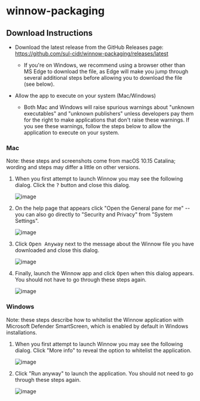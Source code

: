 # winnow-packaging

## Download Instructions

* Download the latest release from the GitHub Releases page: https://github.com/sul-cidr/winnow-packaging/releases/latest
  * If you're on Windows, we recommend using a browser other than MS Edge to download the file, as Edge will make you jump through several additional steps before allowing you to download the file (see below).

* Allow the app to execute on your system (Mac/Windows)
  * Both Mac and Windows will raise spurious warnings about "unknown executables" and "unknown publishers" unless developers pay them for the right to make applications that don't raise these warnings.  If you see these warnings, follow the steps below to allow the application to execute on your system.


### Mac

Note: these steps and screenshots come from macOS 10.15 Catalina; wording and steps may differ a little on other versions.

1. When you first attempt to launch Winnow you may see the following dialog.  Click the <kbd>?</kbd> button and close this dialog.

   ![image](https://user-images.githubusercontent.com/96218/146100144-17eba1c3-141d-452a-ae4e-369a6739b6ed.png)

2. On the help page that appears click "Open the General pane for me" -- you can also go directly to "Security and Privacy" from "System Settings".

   ![image](https://user-images.githubusercontent.com/96218/146100221-d44fe397-1a88-483a-a36a-a0fe77be3f21.png)

3. Click <kbd>Open Anyway</kbd> next to the message about the Winnow file you have downloaded and close this dialog.

   ![image](https://user-images.githubusercontent.com/96218/146100272-6d23853d-f0e7-4d1e-a465-8353bf8f8a63.png)

4. Finally, launch the Winnow app and click <kbd>Open</kbd> when this dialog appears.  You should not have to go through these steps again.

   ![image](https://user-images.githubusercontent.com/96218/146100314-3749f77b-ea59-4852-9541-c2054de018b1.png)



### Windows

Note: these steps describe how to whitelist the Winnow application with Microsoft Defender SmartScreen, which is enabled by default in Windows installations.

1. When you first attempt to launch Winnow you may see the following dialog.  Click "More info" to reveal the option to whitelist the application.

   ![image](https://user-images.githubusercontent.com/96218/146101326-244a1a18-c70d-4a13-ac46-3a70455d6019.png)

2. Click "Run anyway" to launch the application.  You should not need to go through these steps again.

   ![image](https://user-images.githubusercontent.com/96218/146101506-f35c4188-905c-4c3a-9d29-e57dbe45357b.png)
